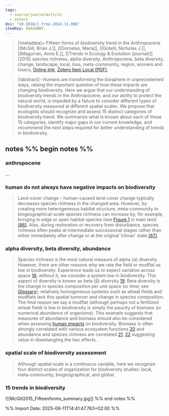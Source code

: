 ```yaml
---
tags:
  - source/journalArticle
  - zotero
doi: "10.1016/j.tree.2014.11.006"
itemKey: 58ASAWWY
---
```

>[!metadata]+
> Fifteen forms of biodiversity trend in the Anthropocene
> [[McGill, Brian J.]], [[Dornelas, Maria]], [[Gotelli, Nicholas J.]], [[Magurran, Anne E.]], 
> [[Trends in Ecology & Evolution (journal)]] (2015)
> species richness, alpha diversity, Anthropocene, beta diversity, change, landscape, local, loss, meta-community, region, winners and losers, 
> [Online link](https://www.sciencedirect.com/science/article/pii/S0169534714002456), [Zotero Item](zotero://select/library/items/58ASAWWY),[Local (PDF)](file://C:/Users/aburg/Documents/references/zotero/storage/E4Y52K7S/McGill2015_Fifteenforms.pdf), 


>[!abstract]-
>Humans are transforming the biosphere in unprecedented ways, raising the important question of how these impacts are changing biodiversity. Here we argue that our understanding of biodiversity trends in the Anthropocene, and our ability to protect the natural world, is impeded by a failure to consider different types of biodiversity measured at different spatial scales. We propose that ecologists should recognize and assess 15 distinct categories of biodiversity trend. We summarize what is known about each of these 15 categories, identify major gaps in our current knowledge, and recommend the next steps required for better understanding of trends in biodiversity.

## notes %% begin notes %%
### anthropocene
...
### human do not always have negative impacts on biodiversity
> Land-cover change – human-caused land-cover change typically decreases species richness in the changed area. However, by creating more heterogeneous habitat structure, meta-community to biogeographical-scale species richness can increase by, for example, bringing in edge or open habitat species (see [Figure 1](https://www.sciencedirect.com/science/article/pii/S0169534714002456#fig0005) in main text) [[66]](https://www.sciencedirect.com/science/article/pii/S0169534714002456#bib0355). 
> Also, during restoration or recovery from disturbance, species richness often peaks at intermediate successional stages rather than either immediately after change or at the original ‘climax’ state [[67]](https://www.sciencedirect.com/science/article/pii/S0169534714002456#bib0360).
### alpha diversity, beta diversity, abundance
>Species richness is the most natural measure of alpha (α) diversity. However, there are other reasons why we rate the field or mudflat as low in biodiversity. Experience leads us to expect variation across space [18](https://www.sciencedirect.com/science/article/pii/S0169534714002456#bib0115); without it, we consider a system low in biodiversity. This aspect of diversity is known as beta (β) diversity [19](https://www.sciencedirect.com/science/article/pii/S0169534714002456#bib0120). Beta diversity is the change in species composition per unit space (or time; see [Glossary](https://www.sciencedirect.com/science/article/pii/S0169534714002456#tb0005)); relatively homogeneous systems such as wheat fields and mudflats lack this spatial turnover and change in species composition. The final reason we say a mudflat (although perhaps not a fertilized wheat field) is low in biodiversity is simply the paucity of biomass (or numerical abundance of organisms). This example suggests that measures of abundance and biomass should also be considered when assessing [human impacts](https://www.sciencedirect.com/topics/earth-and-planetary-sciences/anthropogenic-effect "Learn more about human impacts from ScienceDirect's AI-generated Topic Pages") on biodiversity. Biomass is often strongly correlated with various ecosystem functions [20](https://www.sciencedirect.com/science/article/pii/S0169534714002456#bib0125) and abundance and species richness are correlated [21](https://www.sciencedirect.com/science/article/pii/S0169534714002456#bib0130), [22](https://www.sciencedirect.com/science/article/pii/S0169534714002456#bib0135) suggesting value in disentangling the two effects.
### spatial scale of biodiversity assessment
>Although spatial scale is a continuous variable, here we recognize four distinct scales of organization for biodiversity studies: local, meta-community, biogeographical, and global.
### 15 trends in biodiversity
![[McGill2015_Fifteenforms_summary.jpg]]
%% end notes %%

%% Import Date: 2025-06-11T14:41:47.763+02:00 %%
